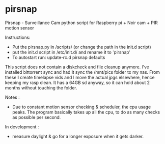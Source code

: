 pirsnap
=======

Pirsnap - Surveillance Cam python script for Raspberry pi + Noir cam + PIR motion sensor

Instructions:
- Put the pirsnap.py in /scripts/ (or change the path in the init.d script)
- put the init.d script in /etc/init.d/ and rename it to 'pirsnap'
- To autostart run: update-rc.d pirsnap defaults

This script does not contain a diskcheck and file cleanup anymore.
I've installed bittorrent sync and had it sync the /mnt/pics folder to my nas.
From these I create timelapse vids and I move the actual jpgs elsewhere, hence 
 keeping my rasp clean. It has a 64GB sd anyway, so it can hold about 2 months
 without touching the folder.
 
Notes :
- Due to constant motion sensor checking & scheduler, the cpu usage peaks.
  The program basically takes up all the cpu, to do as many checks as possible
  per second.
 
In development : 
- measure daylight & go for a longer exposure when it gets darker.
